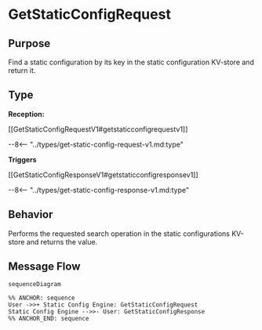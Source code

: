 <div class="message">

# GetStaticConfigRequest

## Purpose

<!-- --8<-- [start:purpose] -->
Find a static configuration by its key in the static configuration KV-store and return it.
<!-- --8<-- [end:purpose] -->

## Type

<!-- --8<-- [start:type] -->
**Reception:**

[[GetStaticConfigRequestV1#getstaticconfigrequestv1]]

--8<-- "../types/get-static-config-request-v1.md:type"

**Triggers**

[[GetStaticConfigResponseV1#getstaticconfigresponsev1]]

--8<-- "../types/get-static-config-response-v1.md:type"

<!-- --8<-- [end:type] -->

## Behavior

<!-- --8<-- [start:behavior] -->
Performs the requested search operation in the static configurations KV-store and returns the value.
<!-- --8<-- [end:behavior] -->


## Message Flow

<!-- --8<-- [start:messages] -->
```mermaid
sequenceDiagram

%% ANCHOR: sequence
User ->>+ Static Config Engine: GetStaticConfigRequest
Static Config Engine -->>- User: GetStaticConfigResponse
%% ANCHOR_END: sequence
```

<!-- --8<-- [end:messages] -->

</div>